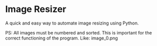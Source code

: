 # Image Resizer
A quick and easy way to automate image resizing using Python.

PS: All images must be numbered and sorted. This is important for the correct functioning of the program. Like: image_0.png
